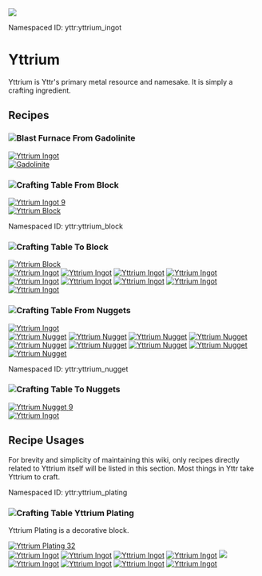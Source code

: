 <img class="infobox" src="../img/item/yttrium_ingot.png">

<span class="aside">Namespaced ID: <span>yttr:yttrium_ingot</span></span><br/>
# Yttrium

Yttrium is Yttr's primary metal resource and namesake. It is simply a crafting ingredient.

## Recipes

### <img class="symbolic" title="Blast Furnace" src="../img/symbolic/blast_furnace.png"/> From Gadolinite

<div class="recipe" title="Namespaced ID: yttr:yttrium_ingot">
	<a href="#" class="output">
		<img title="Yttrium Ingot" src="../img/item/yttrium_ingot.png"/>
	</a>
	<div class="input">
		<a href="../gadolinite"><img title="Gadolinite" src="../img/item/gadolinite.png"/></a>
	</div>
</div>

### <img class="symbolic" title="Crafting Table" src="../img/symbolic/crafting_table.png"/> From Block

<div class="recipe" title="Namespaced ID: yttr:yttrium_ingot_from_block">
	<a href="#" class="output">
		<img title="Yttrium Ingot" src="../img/item/yttrium_ingot.png"/>
		<span class="quantity">9</span>
	</a>
	<div class="input">
		<a href="#"><img title="Yttrium Block" src="../img/item/yttrium_block.png"/></a>
	</div>
</div>

<span class="aside">Namespaced ID: <span>yttr:yttrium_block</span></span>
### <img class="symbolic" title="Crafting Table" src="../img/symbolic/crafting_table.png"/> To Block

<div class="recipe" title="Namespaced ID: yttr:yttrium_block">
	<a href="#" class="output">
		<img title="Yttrium Block" src="../img/item/yttrium_block.png"/>
	</a>
	<div class="input">
		<a href="#"><img title="Yttrium Ingot" src="../img/item/yttrium_ingot.png"/></a>
		<a href="#"><img title="Yttrium Ingot" src="../img/item/yttrium_ingot.png"/></a>
		<a href="#"><img title="Yttrium Ingot" src="../img/item/yttrium_ingot.png"/></a>
		<a href="#"><img title="Yttrium Ingot" src="../img/item/yttrium_ingot.png"/></a>
		<a href="#"><img title="Yttrium Ingot" src="../img/item/yttrium_ingot.png"/></a>
		<a href="#"><img title="Yttrium Ingot" src="../img/item/yttrium_ingot.png"/></a>
		<a href="#"><img title="Yttrium Ingot" src="../img/item/yttrium_ingot.png"/></a>
		<a href="#"><img title="Yttrium Ingot" src="../img/item/yttrium_ingot.png"/></a>
		<a href="#"><img title="Yttrium Ingot" src="../img/item/yttrium_ingot.png"/></a>
	</div>
</div>

### <img class="symbolic" title="Crafting Table" src="../img/symbolic/crafting_table.png"/> From Nuggets

<div class="recipe" title="Namespaced ID: yttr:yttrium_ingot_from_nuggets">
	<a href="#" class="output">
		<img title="Yttrium Ingot" src="../img/item/yttrium_ingot.png"/>
	</a>
	<div class="input">
		<a href="#"><img title="Yttrium Nugget" src="../img/item/yttrium_nugget.png"/></a>
		<a href="#"><img title="Yttrium Nugget" src="../img/item/yttrium_nugget.png"/></a>
		<a href="#"><img title="Yttrium Nugget" src="../img/item/yttrium_nugget.png"/></a>
		<a href="#"><img title="Yttrium Nugget" src="../img/item/yttrium_nugget.png"/></a>
		<a href="#"><img title="Yttrium Nugget" src="../img/item/yttrium_nugget.png"/></a>
		<a href="#"><img title="Yttrium Nugget" src="../img/item/yttrium_nugget.png"/></a>
		<a href="#"><img title="Yttrium Nugget" src="../img/item/yttrium_nugget.png"/></a>
		<a href="#"><img title="Yttrium Nugget" src="../img/item/yttrium_nugget.png"/></a>
		<a href="#"><img title="Yttrium Nugget" src="../img/item/yttrium_nugget.png"/></a>
	</div>
</div>

<span class="aside">Namespaced ID: <span>yttr:yttrium_nugget</span></span>
### <img class="symbolic" title="Crafting Table" src="../img/symbolic/crafting_table.png"/> To Nuggets

<div class="recipe" title="Namespaced ID: yttr:yttrium_nugget">
	<a href="#" class="output">
		<img title="Yttrium Nugget" src="../img/item/yttrium_nugget.png"/>
		<span class="quantity">9</span>
	</a>
	<div class="input">
		<a href="#"><img title="Yttrium Ingot" src="../img/item/yttrium_ingot.png"/></a>
	</div>
</div>

## Recipe Usages

For brevity and simplicity of maintaining this wiki, only recipes directly related to Yttrium itself
will be listed in this section. Most things in Yttr take Yttrium to craft.

<span class="aside">Namespaced ID: <span>yttr:yttrium_plating</span></span>
### <img class="symbolic" title="Crafting Table" src="../img/symbolic/crafting_table.png"/> Yttrium Plating

Yttrium Plating is a decorative block.

<div class="recipe" title="Namespaced ID: yttr:yttrium_plating">
	<a href="#" class="output">
		<img title="Yttrium Plating" src="../img/item/yttrium_plating.png"/>
		<span class="quantity">32</span>
	</a>
	<div class="input">
		<a href="#"><img title="Yttrium Ingot" src="../img/item/yttrium_ingot.png"/></a>
		<a href="#"><img title="Yttrium Ingot" src="../img/item/yttrium_ingot.png"/></a>
		<a href="#"><img title="Yttrium Ingot" src="../img/item/yttrium_ingot.png"/></a>
		<a href="#"><img title="Yttrium Ingot" src="../img/item/yttrium_ingot.png"/></a>
		<a href="#"><img src="../img/item/air.png"/></a>
		<a href="#"><img title="Yttrium Ingot" src="../img/item/yttrium_ingot.png"/></a>
		<a href="#"><img title="Yttrium Ingot" src="../img/item/yttrium_ingot.png"/></a>
		<a href="#"><img title="Yttrium Ingot" src="../img/item/yttrium_ingot.png"/></a>
		<a href="#"><img title="Yttrium Ingot" src="../img/item/yttrium_ingot.png"/></a>
	</div>
</div>
